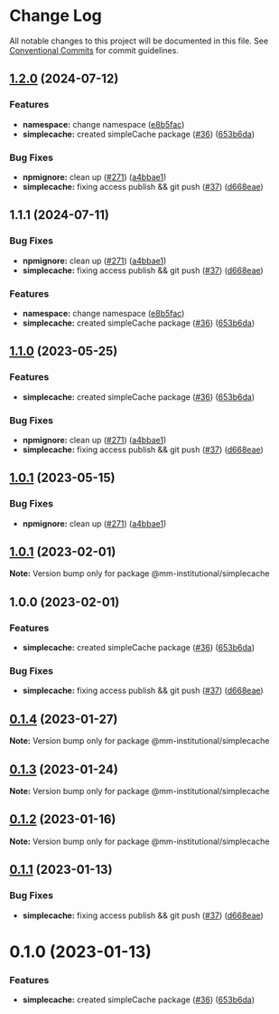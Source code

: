 # Change Log

All notable changes to this project will be documented in this file.
See [Conventional Commits](https://conventionalcommits.org) for commit guidelines.

## [1.2.0](https://github.com/rocketxujia/metamask-institutional/compare/simplecache-v1.1.0...simplecache-v1.2.0) (2024-07-12)


### Features

* **namespace:** change namespace ([e8b5fac](https://github.com/rocketxujia/metamask-institutional/commit/e8b5fac50b8b59e69906fdf828185064b1b0e4e8))
* **simplecache:** created simpleCache package ([#36](https://github.com/rocketxujia/metamask-institutional/issues/36)) ([653b6da](https://github.com/rocketxujia/metamask-institutional/commit/653b6dad7bd6127d82ddf2bc03b7d2787ca73268))


### Bug Fixes

* **npmignore:** clean up ([#271](https://github.com/rocketxujia/metamask-institutional/issues/271)) ([a4bbae1](https://github.com/rocketxujia/metamask-institutional/commit/a4bbae1887ef3cead82b58bd2ec14fbfcd40f662))
* **simplecache:** fixing access publish && git push ([#37](https://github.com/rocketxujia/metamask-institutional/issues/37)) ([d668eae](https://github.com/rocketxujia/metamask-institutional/commit/d668eae8d3995241a4dbd873a0aea0172a19700a))

## 1.1.1 (2024-07-11)

### Bug Fixes

- **npmignore:** clean up ([#271](https://github.com/consensys-vertical-apps/metamask-institutional/issues/271)) ([a4bbae1](https://github.com/consensys-vertical-apps/metamask-institutional/commit/a4bbae1887ef3cead82b58bd2ec14fbfcd40f662))
- **simplecache:** fixing access publish && git push ([#37](https://github.com/consensys-vertical-apps/metamask-institutional/issues/37)) ([d668eae](https://github.com/consensys-vertical-apps/metamask-institutional/commit/d668eae8d3995241a4dbd873a0aea0172a19700a))

### Features

- **namespace:** change namespace ([e8b5fac](https://github.com/consensys-vertical-apps/metamask-institutional/commit/e8b5fac50b8b59e69906fdf828185064b1b0e4e8))
- **simplecache:** created simpleCache package ([#36](https://github.com/consensys-vertical-apps/metamask-institutional/issues/36)) ([653b6da](https://github.com/consensys-vertical-apps/metamask-institutional/commit/653b6dad7bd6127d82ddf2bc03b7d2787ca73268))

## [1.1.0](https://github.com/consensys-vertical-apps/metamask-institutional/compare/simplecache-v1.0.2...simplecache-v1.1.0) (2023-05-25)

### Features

- **simplecache:** created simpleCache package ([#36](https://github.com/consensys-vertical-apps/metamask-institutional/issues/36)) ([653b6da](https://github.com/consensys-vertical-apps/metamask-institutional/commit/653b6dad7bd6127d82ddf2bc03b7d2787ca73268))

### Bug Fixes

- **npmignore:** clean up ([#271](https://github.com/consensys-vertical-apps/metamask-institutional/issues/271)) ([a4bbae1](https://github.com/consensys-vertical-apps/metamask-institutional/commit/a4bbae1887ef3cead82b58bd2ec14fbfcd40f662))
- **simplecache:** fixing access publish && git push ([#37](https://github.com/consensys-vertical-apps/metamask-institutional/issues/37)) ([d668eae](https://github.com/consensys-vertical-apps/metamask-institutional/commit/d668eae8d3995241a4dbd873a0aea0172a19700a))

## [1.0.1](https://github.com/consensys-vertical-apps/metamask-institutional/compare/simplecache-v1.0.0...simplecache-v1.0.1) (2023-05-15)

### Bug Fixes

- **npmignore:** clean up ([#271](https://github.com/consensys-vertical-apps/metamask-institutional/issues/271)) ([a4bbae1](https://github.com/consensys-vertical-apps/metamask-institutional/commit/a4bbae1887ef3cead82b58bd2ec14fbfcd40f662))

## [1.0.1](https://github.com/consensys-vertical-apps/metamask-institutional/compare/@mm-institutional/simplecache@0.1.4...@mm-institutional/simplecache@1.0.1) (2023-02-01)

**Note:** Version bump only for package @mm-institutional/simplecache

## 1.0.0 (2023-02-01)

### Features

- **simplecache:** created simpleCache package ([#36](https://github.com/consensys-vertical-apps/metamask-institutional/issues/36)) ([653b6da](https://github.com/consensys-vertical-apps/metamask-institutional/commit/653b6dad7bd6127d82ddf2bc03b7d2787ca73268))

### Bug Fixes

- **simplecache:** fixing access publish && git push ([#37](https://github.com/consensys-vertical-apps/metamask-institutional/issues/37)) ([d668eae](https://github.com/consensys-vertical-apps/metamask-institutional/commit/d668eae8d3995241a4dbd873a0aea0172a19700a))

## [0.1.4](https://github.com/consensys-vertical-apps/metamask-institutional/compare/@mm-institutional/simplecache@0.1.3...@mm-institutional/simplecache@0.1.4) (2023-01-27)

**Note:** Version bump only for package @mm-institutional/simplecache

## [0.1.3](https://github.com/consensys-vertical-apps/metamask-institutional/compare/@mm-institutional/simplecache@0.1.2...@mm-institutional/simplecache@0.1.3) (2023-01-24)

**Note:** Version bump only for package @mm-institutional/simplecache

## [0.1.2](https://github.com/consensys-vertical-apps/metamask-institutional/compare/@mm-institutional/simplecache@0.1.1...@mm-institutional/simplecache@0.1.2) (2023-01-16)

**Note:** Version bump only for package @mm-institutional/simplecache

## [0.1.1](https://github.com/consensys-vertical-apps/metamask-institutional/compare/@mm-institutional/simplecache@0.1.0...@mm-institutional/simplecache@0.1.1) (2023-01-13)

### Bug Fixes

- **simplecache:** fixing access publish && git push ([#37](https://github.com/consensys-vertical-apps/metamask-institutional/issues/37)) ([d668eae](https://github.com/consensys-vertical-apps/metamask-institutional/commit/d668eae8d3995241a4dbd873a0aea0172a19700a))

# 0.1.0 (2023-01-13)

### Features

- **simplecache:** created simpleCache package ([#36](https://github.com/consensys-vertical-apps/metamask-institutional/issues/36)) ([653b6da](https://github.com/consensys-vertical-apps/metamask-institutional/commit/653b6dad7bd6127d82ddf2bc03b7d2787ca73268))
